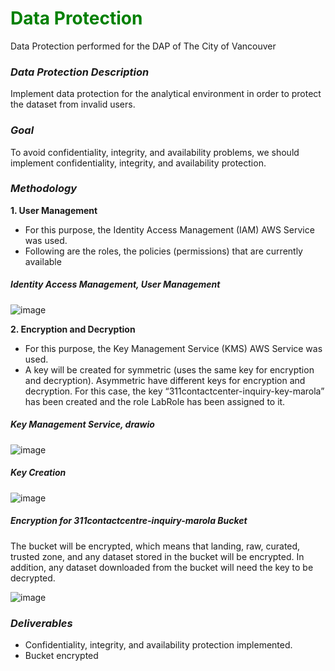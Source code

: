 
# <font color="green">Data Protection</font> 

Data Protection performed for the DAP of The City of Vancouver

### ***Data Protection Description***

Implement data protection for the analytical environment in order to protect the dataset from invalid users. 

### ***Goal***
To avoid confidentiality, integrity, and availability problems, we should implement confidentiality, integrity, and availability protection. 

### ***Methodology***

**1. User Management**
- For this purpose, the Identity Access Management (IAM) AWS Service was used.
- Following are the roles, the policies (permissions) that are currently available

##### **Identity Access Management, User Management**

![image](https://github.com/user-attachments/assets/df269410-3513-4c2d-abab-3b5a66f79055)


**2. Encryption and Decryption**
- For this purpose, the Key Management Service (KMS) AWS Service was used.
- A key will be created for symmetric (uses the same key for encryption and decryption). Asymmetric have different keys for encryption and decryption. For this case, the key “311contactcenter-inquiry-key-marola” has been created and the role LabRole has been assigned to it.

##### **Key Management Service, drawio**

![image](https://github.com/user-attachments/assets/861c408c-60f2-48a3-a0f6-ab0bb5328a7f)


##### **Key Creation**

![image](https://github.com/user-attachments/assets/8fa705d2-dede-4c4b-b9fe-81f3b60cb688)

##### **Encryption for 311contactcentre-inquiry-marola Bucket**

The bucket will be encrypted, which means that landing, raw, curated, trusted zone, and any dataset stored in the bucket will be encrypted. In addition, any dataset downloaded from the bucket will need the key to be decrypted.

![image](https://github.com/user-attachments/assets/513bd764-597b-4857-83ac-ac1563e6bcc6)


### ***Deliverables***
-  Confidentiality, integrity, and availability protection implemented.
-  Bucket encrypted
  
